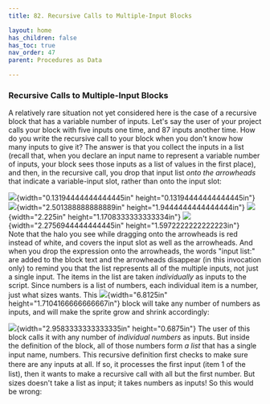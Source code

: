 ```yaml
---
title: 82. Recursive Calls to Multiple-Input Blocks

layout: home
has_children: false
has_toc: true
nav_order: 47
parent: Procedures as Data

---
```


### Recursive Calls to Multiple-Input Blocks

A relatively rare situation not yet considered here is the case of a
recursive block that has a variable number of inputs. Let's say the user
of your project calls your block with five inputs one time, and 87
inputs another time. How do you write the recursive call to your block
when you don't know how many inputs to give it? The answer is that you
collect the inputs in a list (recall that, when you declare an input
name to represent a variable number of inputs, your block sees those
inputs as a list of values in the first place), and then, in the
recursive call, you drop that input list *onto the arrowheads* that
indicate a variable-input slot, rather than onto the input slot:

![](image658.png){width="0.13194444444444445in" height="0.13194444444444445in"\}
![](image713.png){width="2.501388888888889in" height="1.9444444444444444in"\}
![](image714.png){width="2.225in" height="1.1708333333333334in"\}
![](image715.png){width="2.2756944444444445in" height="1.5972222222222223in"\}
\
Note that the halo you see while dragging onto the arrowheads is red
instead of white, and covers the input slot as well as the arrowheads.
And when you drop the expression onto the arrowheads, the words "input
list:" are added to the block text and the arrowheads disappear (in this
invocation only) to remind you that the list represents all of the
multiple inputs, not just a single input. The items in the list are
taken *individually* as inputs to the script. Since numbers is a list of
numbers, each individual item is a number, just what sizes wants. This
![](image716.png){width="6.8125in" height="1.7104166666666667in"\}
block will take any number of numbers as
inputs, and will make the sprite grow and shrink accordingly:

![](image722.png){width="2.9583333333333335in" height="0.6875in"\}
The user of this block calls it with any number of
*individual numbers* as inputs. But inside the definition of the block,
all of those numbers form *a* *list* that has a single input name,
numbers. This recursive definition ﬁrst checks to make sure there are
any inputs at all. If so, it processes the ﬁrst input (item 1 of the
list), then it wants to make a recursive call with all but the ﬁrst
number. But sizes doesn't take a list as input; it takes numbers as
inputs! So this would be wrong:

